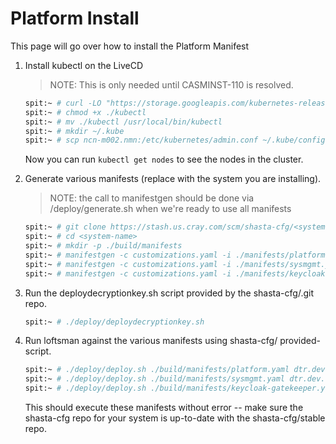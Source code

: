 # Platform Install

This page will go over how to install the Platform Manifest


1. Install kubectl on the LiveCD

    > NOTE:  This is only needed until CASMINST-110 is resolved.

    ```bash
    spit:~ # curl -LO "https://storage.googleapis.com/kubernetes-release/release/v1.18.6/bin/linux/amd64/kubectl"
    spit:~ # chmod +x ./kubectl
    spit:~ # mv ./kubectl /usr/local/bin/kubectl
    spit:~ # mkdir ~/.kube
    spit:~ # scp ncn-m002.nmn:/etc/kubernetes/admin.conf ~/.kube/config
    ```
    Now you can run `kubectl get nodes` to see the nodes in the cluster.

2. Generate various manifests (replace <system-name> with the system you are installing).

    > NOTE: the call to manifestgen should be done via <system-name>/deploy/generate.sh when we're ready to use all manifests

    ```bash
    spit:~ # git clone https://stash.us.cray.com/scm/shasta-cfg/<system-name>.git
    spit:~ # cd <system-name>
    spit:~ # mkdir -p ./build/manifests
    spit:~ # manifestgen -c customizations.yaml -i ./manifests/platform.yaml > ./build/manifests/platform.yaml
    spit:~ # manifestgen -c customizations.yaml -i ./manifests/sysmgmt.yaml > ./build/manifests/sysmgmt.yaml
    spit:~ # manifestgen -c customizations.yaml -i ./manifests/keycloak-gatekeeper.yaml > ./build/manifests/keycloak-gatekeeper.yaml
    ```

3. Run the deploydecryptionkey.sh script provided by the shasta-cfg/<system-name>.git repo.

    ```bash
    spit:~ # ./deploy/deploydecryptionkey.sh
    ```

4. Run loftsman against the various manifests using shasta-cfg/<system-name> provided-script.

    ```bash
    spit:~ # ./deploy/deploy.sh ./build/manifests/platform.yaml dtr.dev.cray.com http://packages.local:8081/repository/helmrepo.dev.cray.com/
    spit:~ # ./deploy/deploy.sh ./build/manifests/sysmgmt.yaml dtr.dev.cray.com http://packages.local:8081/repository/helmrepo.dev.cray.com/
    spit:~ # ./deploy/deploy.sh ./build/manifests/keycloak-gatekeeper.yaml dtr.dev.cray.com http://packages.local:8081/repository/helmrepo.dev.cray.com/
    ```

    This should execute these manifests without error -- make sure the shasta-cfg repo for your system is up-to-date with the shasta-cfg/stable repo.
